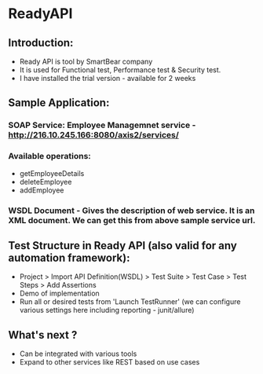 # ReadyAPI

## Introduction:

- Ready API is tool by SmartBear company
- It is used for Functional test, Performance test & Security test.
- I have installed the trial version - available for 2 weeks

## Sample Application:

### SOAP Service: Employee Managemnet service - http://216.10.245.166:8080/axis2/services/

### Available operations:
- getEmployeeDetails
- deleteEmployee
- addEmployee

### WSDL Document - Gives the description of web service. It is an XML document. We can get this from above sample service url.

## Test Structure in Ready API (also valid for any automation framework):
- Project > Import API Definition(WSDL) > Test Suite > Test Case > Test Steps > Add Assertions
- Demo of implementation
- Run all or desired tests from 'Launch TestRunner' (we can configure various settings here including reporting - junit/allure)

## What's next ?
- Can be integrated with various tools
- Expand to other services like REST based on use cases
